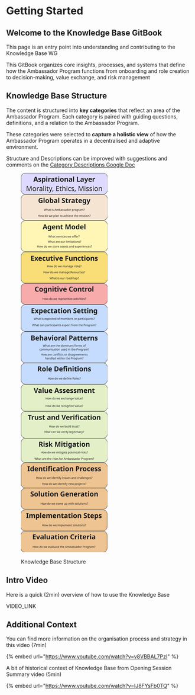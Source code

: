 # Getting Started

## Welcome to the **Knowledge Base GitBook**

This page is an entry point into understanding and contributing to the Knowledge Base WG

This GitBook organizes core insights, processes, and systems that define how the Ambassador Program functions from onboarding and role creation to decision-making, value exchange, and risk management

## Knowledge Base Structure

The content is structured into **key categories** that reflect an area of the Ambassador Program. Each category is paired with guiding questions, definitions, and a relation to the Ambassador Program.

These categories were selected to **capture a holistic view** of how the Ambassador Program operates in a decentralised and adaptive environment.

Structure and Descriptions can be improved with suggestions and comments on the [Category Descriptions Google Doc](https://docs.google.com/document/d/1NzpysgIDsZFigFJz4Tiik3h2l0X4FJTJC4xEbGiwsUw)

<figure><img src=".gitbook/assets/image.png" alt=""><figcaption><p>Knowledge Base Structure</p></figcaption></figure>

## Intro Video

Here is a quick (2min) overview of how to use the Knowledge Base

VIDEO\_LINK

## Additional Context

You can find more information on the organisation process and strategy in this video (7min)

{% embed url="https://www.youtube.com/watch?v=v8VBBAL7PzI" %}

A bit of historical context of Knowledge Base from Opening Session Summary video (5min)

{% embed url="https://www.youtube.com/watch?v=lJ8FYsFb0TQ" %}



